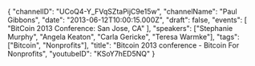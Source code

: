 {
    "channelID": "UCoQ4-Y_FVqSZtaPijC9e15w",
    "channelName": "Paul Gibbons",
    "date": "2013-06-12T10:00:15.000Z",
    "draft": false,
    "events": [
        "BitCoin 2013 Conference: San Jose, CA"
    ],
    "speakers": ["Stephanie Murphy", "Angela Keaton",  "Carla Gericke",  "Teresa Warmke"],
    "tags": ["Bitcoin", "Nonprofits"],
    "title": "Bitcoin 2013 conference - Bitcoin For Nonprofits",
    "youtubeID": "KSoY7hED5NQ"
}
